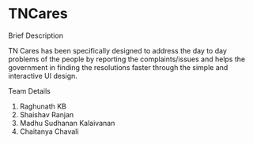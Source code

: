 TNCares
=======

Brief Description

TN Cares has been specifically designed to address the day to day problems of the people by reporting the complaints/issues and helps the government 
in finding the resolutions faster through the simple and interactive UI design.

Team Details 

1) Raghunath KB
2) Shaishav Ranjan
3) Madhu Sudhanan Kalaivanan
4) Chaitanya Chavali

